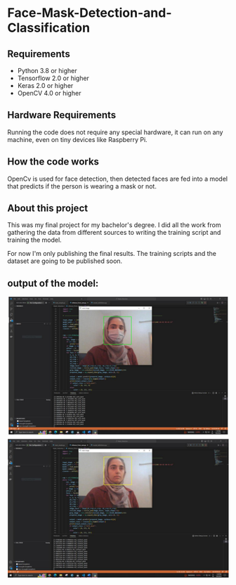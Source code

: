 # Face-Mask-Detection-and-Classification

## Requirements
- Python 3.8 or higher
- Tensorflow 2.0 or higher
- Keras 2.0 or higher
- OpenCV 4.0 or higher

## Hardware Requirements
Running the code does not require any special hardware, it can run on any machine, even on tiny devices like Raspberry Pi.

## How the code works
OpenCv is used for face detection, then detected faces are fed into a model that predicts if the person is wearing a mask or not.

## About this project
This was my final project for my bachelor's degree.
I did all the work from gathering the data from different sources to writing the training script and training the model.

For now I'm only publishing the final results.
The training scripts and the dataset are going to be published soon.


## output of the model:
![output-res](images/output-res.PNG)


